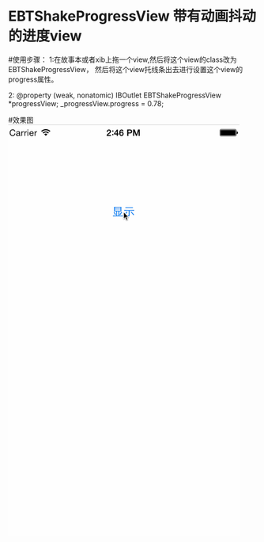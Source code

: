 # EBTShakeProgressView 带有动画抖动的进度view
#使用步骤：
 1:在故事本或者xib上拖一个view,然后将这个view的class改为EBTShakeProgressView，
 然后将这个view托线条出去进行设置这个view的progress属性。
 
 2:
 @property (weak, nonatomic) IBOutlet EBTShakeProgressView *progressView;
  _progressView.progress = 0.78;
  
#效果图
![Image](https://github.com/KBvsMJ/EBTShakeProgressView/blob/master/demo/1.gif)
